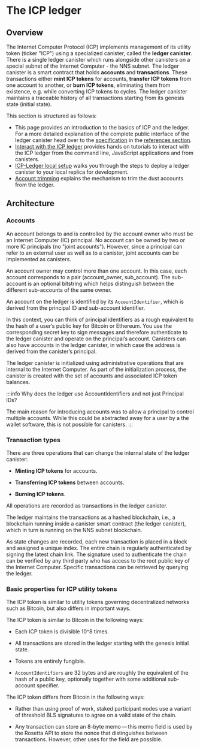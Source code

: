 # The ICP ledger

## Overview

The Internet Computer Protocol (ICP) implements management of its utility token (ticker "ICP") using a specialized canister, called the **ledger canister**. There is a single ledger canister which runs alongside other canisters on a special subnet of the Internet Computer - the NNS subnet. The ledger canister is a smart contract that holds **accounts** and **transactions**. These transactions either **mint ICP tokens** for accounts, **transfer ICP tokens** from one account to another, or **burn ICP tokens**, eliminating them from existence, e.g. while converting ICP tokens to cycles. The ledger canister maintains a traceable history of all transactions starting from its genesis state (initial state). 

This section is structured as follows:

- This page provides an introduction to the basics of ICP and the ledger. For a more detailed explanation of the complete public interface of the ledger canister head over to the [specification](/docs/current/references/ledger) in the [references section](/docs/current/references/).
- [Interact with the ICP ledger](interact-with-ledger.md) provides hands on tutorials to interact with the ICP ledger from the command line, JavaScript applications and from canisters.
- [ICP-Ledger local setup](./ledger-local-setup.md) walks you through the steps to deploy a ledger canister to your local replica for development.
- [Account trimming](./collecting-dust.md) explains the mechanism to trim the dust accounts from the ledger.

## Architecture

### Accounts

An account belongs to and is controlled by the account owner who must be an Internet Computer (IC) principal. No account can be owned by two or more IC principals (no "joint accounts"). However, since a principal can refer to an external user as well as to a canister, joint accounts can be implemented as canisters.

An account owner may control more than one account. In this case, each account corresponds to a pair (account_owner, sub_account). The sub-account is an optional bitstring which helps distinguish between the different sub-accounts of the same owner.

An account on the ledger is identified by its `AccountIdentifier`, which is derived from the principal ID and sub-account identifier.

In this context, you can think of principal identifiers as a rough equivalent to the hash of a user’s public key for Bitcoin or Ethereum. You use the corresponding secret key to sign messages and therefore authenticate to the ledger canister and operate on the principal’s account. Canisters can also have accounts in the ledger canister, in which case the address is derived from the canister’s principal.

The ledger canister is initialized using administrative operations that are internal to the Internet Computer. As part of the initialization process, the canister is created with the set of accounts and associated ICP token balances.

:::info Why does the ledger use AccountIdentifiers and not just Principal IDs?

The main reason for introducing accounts was to allow a principal to control multiple accounts. While this could be abstracted away for a user by a the wallet software, this is not possible for canisters. 
:::

### Transaction types

There are three operations that can change the internal state of the ledger canister:

-   **Minting ICP tokens** for accounts.

-   **Transferring ICP tokens** between accounts.

-   **Burning ICP tokens**.

All operations are recorded as transactions in the ledger canister.

The ledger maintains the transactions as a hashed blockchain, i.e., a blockchain running inside a canister smart contract (the ledger canister), which in turn is running on the NNS subnet blockchain.

As state changes are recorded, each new transaction is placed in a block and assigned a unique index. The entire chain is regularly authenticated by signing the latest chain link. The signature used to authenticate the chain can be verified by any third party who has access to the root public key of the Internet Computer. Specific transactions can be retrieved by querying the ledger.


### Basic properties for ICP utility tokens

The ICP token is similar to utility tokens governing decentralized networks such as Bitcoin, but also differs in important ways.

The ICP token is similar to Bitcoin in the following ways:

-   Each ICP token is divisible 10^8 times.

-   All transactions are stored in the ledger starting with the genesis initial state.

-   Tokens are entirely fungible.

-   `AccountIdentifiers` are 32 bytes and are roughly the equivalent of the hash of a public key, optionally together with some additional sub-account specifier.

The ICP token differs from Bitcoin in the following ways:

-   Rather than using proof of work, staked participant nodes use a variant of threshold BLS signatures to agree on a valid state of the chain.

-   Any transaction can store an 8-byte memo — this memo field is used by the Rosetta API to store the nonce that distinguishes between transactions. However, other uses for the field are possible.
